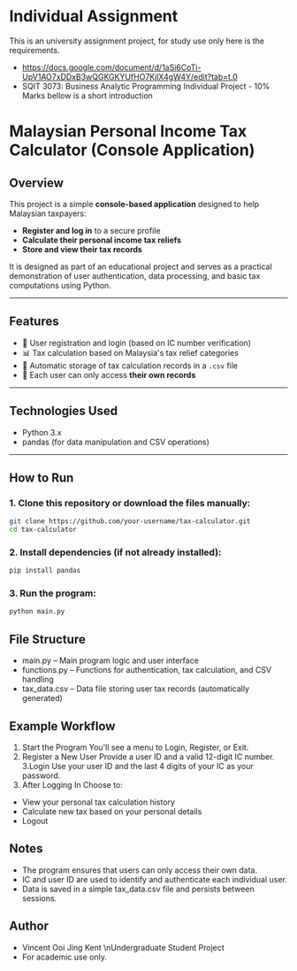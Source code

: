 # Individual Assignment
This is an university assignment project, for study use only
here is the requirements.
- https://docs.google.com/document/d/1aSi6CoTi-UpV1AO7xDDxB3wQGKGKYUfHO7KjlX4gW4Y/edit?tab=t.0
- SQIT 3073: Business Analytic Programming Individual Project -  10% Marks
bellow is a short introduction

# Malaysian Personal Income Tax Calculator (Console Application)

## Overview

This project is a simple **console-based application** designed to help Malaysian taxpayers:
- **Register and log in** to a secure profile
- **Calculate their personal income tax reliefs**
- **Store and view their tax records**

It is designed as part of an educational project and serves as a practical demonstration of user authentication, data processing, and basic tax computations using Python.

---

## Features

- 🔐 User registration and login (based on IC number verification)
- 📊 Tax calculation based on Malaysia's tax relief categories
- 📁 Automatic storage of tax calculation records in a `.csv` file
- 👤 Each user can only access **their own records**

---

## Technologies Used

- Python 3.x
- pandas (for data manipulation and CSV operations)

---

## How to Run

### 1. Clone this repository or download the files manually:

```bash
git clone https://github.com/your-username/tax-calculator.git
cd tax-calculator
```
### 2. Install dependencies (if not already installed):
```bash
pip install pandas
```
### 3. Run the program:
```bash
python main.py
```

## File Structure
- main.py – Main program logic and user interface
- functions.py – Functions for authentication, tax calculation, and CSV handling
- tax_data.csv – Data file storing user tax records (automatically generated)

## Example Workflow
1. Start the Program
  You'll see a menu to Login, Register, or Exit.
2. Register a New User
  Provide a user ID and a valid 12-digit IC number.
3.Login
  Use your user ID and the last 4 digits of your IC as your password.
4. After Logging In
  Choose to:
  - View your personal tax calculation history
  - Calculate new tax based on your personal details
  - Logout

## Notes
- The program ensures that users can only access their own data.
- IC and user ID are used to identify and authenticate each individual user.
- Data is saved in a simple tax_data.csv file and persists between sessions.

## Author
- Vincent Ooi Jing Kent
\nUndergraduate Student Project
- For academic use only.


